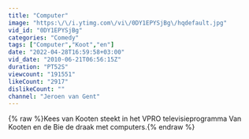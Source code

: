 ```yaml
---
title: "Computer"
image: "https:\/\/i.ytimg.com\/vi\/0DY1EPYSjBg\/hqdefault.jpg"
vid_id: "0DY1EPYSjBg"
categories: "Comedy"
tags: ["Computer","Koot","en"]
date: "2022-04-28T16:59:58+03:00"
vid_date: "2010-06-21T06:56:15Z"
duration: "PT52S"
viewcount: "191551"
likeCount: "2917"
dislikeCount: ""
channel: "Jeroen van Gent"
---
```

{% raw %}Kees van Kooten steekt in het VPRO televisieprogramma Van Kooten en de Bie de draak met computers.{% endraw %}
